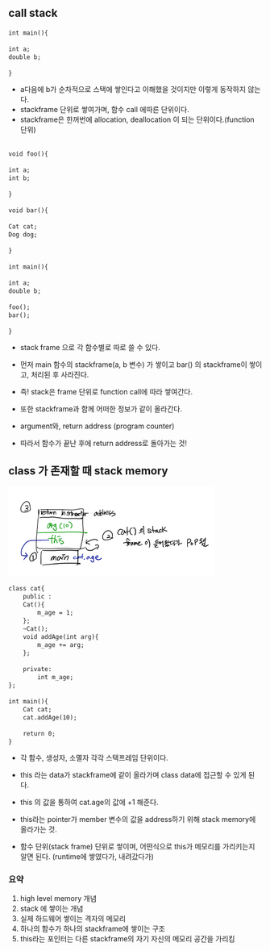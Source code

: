 ## call stack

```
int main(){

int a;
double b;

}
```

- a다음에 b가 순차적으로 스택에 쌓인다고 이해했을 것이지만 이렇게 동작하지 않는다.
- stackframe 단위로 쌓여가며, 함수 call 에따른 단위이다.
- stackframe은 한꺼번에 allocation, deallocation 이 되는 단위이다.(function 단위)


```

void foo(){

int a;
int b;

}

void bar(){

Cat cat;
Dog dog;

}

int main(){

int a;
double b;

foo();
bar();

}
```

- stack frame 으로 각 함수별로 따로 쓸 수 있다.

- 먼저 main 함수의 stackframe(a, b 변수) 가 쌓이고
  bar() 의 stackframe이 쌓이고, 처리된 후 사라진다.

- 즉! stack은 frame 단위로 function call에 따라 쌓여간다.

- 또한 stackframe과 함께 어떠한 정보가 같이 올라간다.
- argument와, return address (program counter)
- 따라서 함수가 끝난 후에 return address로 돌아가는 것!

## class 가 존재할 때 stack memory

![class_stack_memory](../img/class_stack_memory.GIF)

```
class cat{
    public :
    Cat(){
        m_age = 1;
    };
    ~Cat();
    void addAge(int arg){
        m_age += arg;
    };

    private:
        int m_age;
};

int main(){
    Cat cat;
    cat.addAge(10);

    return 0;
}
```
- 각 함수, 생성자, 소멸자 각각 스택프레임 단위이다.
- this 라는 data가 stackframe에 같이 올라가며 class data에 접근할 수 있게 된다.
- this 의 값을 통하여 cat.age의 값에 +1 해준다.
- this라는 pointer가 member 변수의 값을 address하기 위해 stack memory에 올라가는 것.

- 함수 단위(stack frame) 단위로 쌓이며, 어떤식으로 this가 메모리를 가리키는지 알면 된다. (runtime에 쌓였다가, 내려갔다가)

### 요약

1. high level memory 개념
2. stack 에 쌓이는 개념
3. 실제 하드웨어 쌓이는 격자의 메모리
4. 하나의 함수가 하나의 stackframe에 쌓이는 구조
5. this라는 포인터는 다른 stackframe의 자기 자신의 메모리 공간을 가리킴
